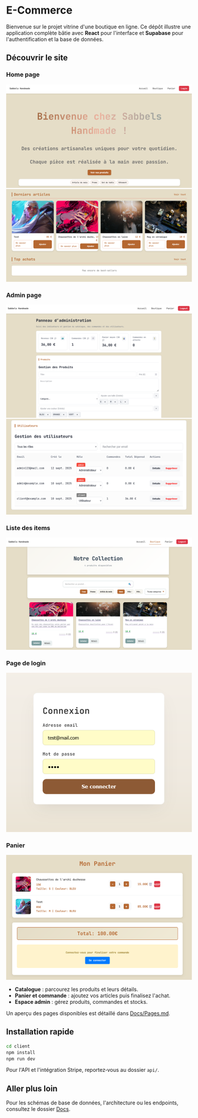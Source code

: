 # E-Commerce

Bienvenue sur le projet vitrine d'une boutique en ligne. Ce dépôt illustre
une application complète bâtie avec **React** pour l'interface et
**Supabase** pour l'authentification et la base de données.

## Découvrir le site

### Home page
![homepage1](/Docs/Assets/homepage1.png)
![homepage2](/Docs/Assets/homepage2.png)

### Admin page
![admin1](/Docs/Assets/admin1.png)
![admin2](/Docs/Assets/admin2.png)

### Liste des items
![itemlist](/Docs/Assets/itemlist.png)

### Page de login
![terminalImage](/Docs/Assets/login.png)

### Panier
![terminalImage](/Docs/Assets/cart.png)


- **Catalogue** : parcourez les produits et leurs détails.
- **Panier et commande** : ajoutez vos articles puis finalisez l'achat.
- **Espace admin** : gérez produits, commandes et stocks.

Un aperçu des pages disponibles est détaillé dans [Docs/Pages.md](./Docs/Pages.md).

## Installation rapide

```bash
cd client
npm install
npm run dev
```

Pour l'API et l'intégration Stripe, reportez‑vous au dossier `api/`.

## Aller plus loin

Pour les schémas de base de données, l'architecture ou les endpoints,
consultez le dossier [Docs](./Docs/).
